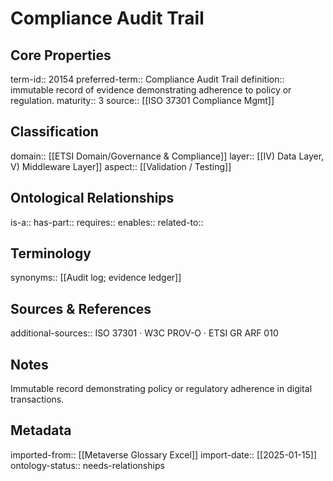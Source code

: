 # Compliance Audit Trail

## Core Properties
term-id:: 20154
preferred-term:: Compliance Audit Trail
definition:: immutable record of evidence demonstrating adherence to policy or regulation.
maturity:: 3
source:: [[ISO 37301 Compliance Mgmt]]

## Classification
domain:: [[ETSI Domain/Governance & Compliance]]
layer:: [[IV) Data Layer, V) Middleware Layer]]
aspect:: [[Validation / Testing]]

## Ontological Relationships
is-a:: 
has-part:: 
requires:: 
enables:: 
related-to:: 

## Terminology
synonyms:: [[Audit log; evidence ledger]]

## Sources & References
additional-sources:: ISO 37301 · W3C PROV-O · ETSI GR ARF 010

## Notes
Immutable record demonstrating policy or regulatory adherence in digital transactions.

## Metadata
imported-from:: [[Metaverse Glossary Excel]]
import-date:: [[2025-01-15]]
ontology-status:: needs-relationships